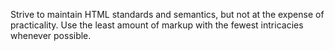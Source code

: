 Strive to maintain HTML standards and semantics, but not at the expense of practicality. Use the least amount of markup with the fewest intricacies whenever possible.